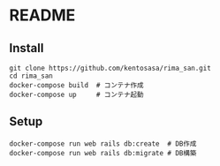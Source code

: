 # README

## Install
```
git clone https://github.com/kentosasa/rima_san.git
cd rima_san
docker-compose build  # コンテナ作成
docker-compose up     # コンテナ起動
```

## Setup

```
docker-compose run web rails db:create  # DB作成
docker-compose run web rails db:migrate # DB構築
```


